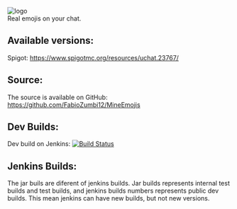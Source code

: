 ![logo](https://www.spigotmc.org/attachments/minemojis-png.91806/)  
Real emojis on your chat.

## Available versions:
Spigot: https://www.spigotmc.org/resources/uchat.23767/

## Source:
The source is available on GitHub: https://github.com/FabioZumbi12/MineEmojis

## Dev Builds:
Dev build on Jenkins: [![Build Status](http://158.69.121.149:8080/buildStatus/icon?job=MineEmojis)](http://158.69.121.149:8080/job/MineEmojis/)

## Jenkins Builds:
The jar buils are diferent of jenkins builds.
Jar builds represents internal test builds and test builds, and jenkins builds numbers represents public dev builds.
This mean jenkins can have new builds, but not new versions.
